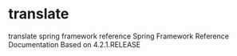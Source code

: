 # translate
translate spring framework reference
Spring Framework Reference Documentation
Based on 4.2.1.RELEASE
